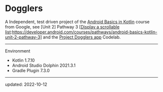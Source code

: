 # Dogglers

A Independent, test driven project of the [Android Basics in Kotlin] course from Google, see [Unit 2] Pathway 3 [[Display a scrollable list]:https://developer.android.com/courses/pathways/android-basics-kotlin-unit-2-pathway-3] and the [Project Dogglers app] Codelab.


[Android Basics in Kotlin]:https://developer.android.com/courses/android-basics-kotlin/course
[Unit 1]:https://developer.android.com/courses/android-basics-kotlin/unit-2
[Display a scrollable list]:https://developer.android.com/courses/pathways/android-basics-kotlin-unit-2-pathway-3
[Project Dogglers app]:https://developer.android.com/codelabs/basic-android-kotlin-training-project-dogglers-app

----

Environment

- Kotlin 1.7.10
- Android Studio Dolphin 2021.3.1
- Gradle Plugin 7.3.0

----

updated: 2022-10-12